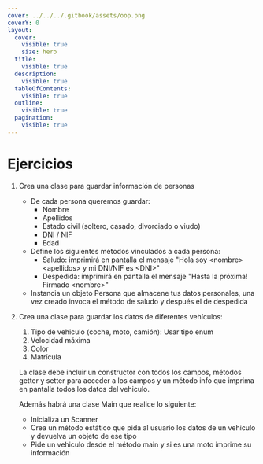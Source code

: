 ```yaml
---
cover: ../../../.gitbook/assets/oop.png
coverY: 0
layout:
  cover:
    visible: true
    size: hero
  title:
    visible: true
  description:
    visible: true
  tableOfContents:
    visible: true
  outline:
    visible: true
  pagination:
    visible: true
---
```


# Ejercicios

1. Crea una clase para guardar información de personas
   * De cada persona queremos guardar:
     * Nombre
     * Apellidos
     * Estado civil (soltero, casado, divorciado o viudo)
     * DNI / NIF
     * Edad
   * Define los siguientes métodos vinculados a cada persona:
     * Saludo: imprimirá en pantalla el mensaje "Hola soy  \<nombre>  \<apellidos> y mi DNI/NIF es \<DNI>"
     * Despedida:  imprimirá en pantalla el mensaje "Hasta la próxima! Firmado \<nombre>"
   * Instancia un objeto Persona que almacene tus datos personales, una vez creado invoca el método de saludo y después el de despedida
2.  Crea una clase para guardar los datos de diferentes vehículos:&#x20;

    1. Tipo de vehiculo (coche, moto, camión): Usar tipo enum
    2. Velocidad máxima&#x20;
    3. Color&#x20;
    4. Matrícula&#x20;

    La clase debe incluir un constructor con todos los campos, métodos getter y setter para acceder a los campos y un método info que imprima en pantalla todos los datos del vehiculo.

    Además habrá una clase Main que realice lo siguiente:

    * Inicializa un Scanner&#x20;
    * Crea un método estático que pida al usuario los datos de un vehiculo y devuelva un objeto de ese tipo&#x20;
    * Pide un vehiculo desde el método main y si es una moto imprime su información
